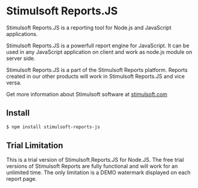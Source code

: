 # Stimulsoft Reports.JS
Stimulsoft Reports.JS is a reporting tool for Node.js and JavaScript applications.



Stimulsoft Reports.JS is a powerfull report engine for JavaScript. It can be used in any JavaScript application on client and work as node.js module on server side.

Stimulsoft Reports.JS is a part of the Stimulsoft Reports platform. Reports created in our other products will work in Stimulsoft Reports.JS and vice versa.

Get more information about Stimulsoft software at [stimulsoft.com](http://www.stimulsoft.com)


## Install

```sh
$ npm install stimulsoft-reports-js
```


## Trial Limitation

This is a trial version of Stimulsoft.Reports.JS for Node.JS. The free trial versions of Stimulsoft Reports are fully functional and will work for an unlimited time. The only limitation is a DEMO watermark displayed on each report page.
